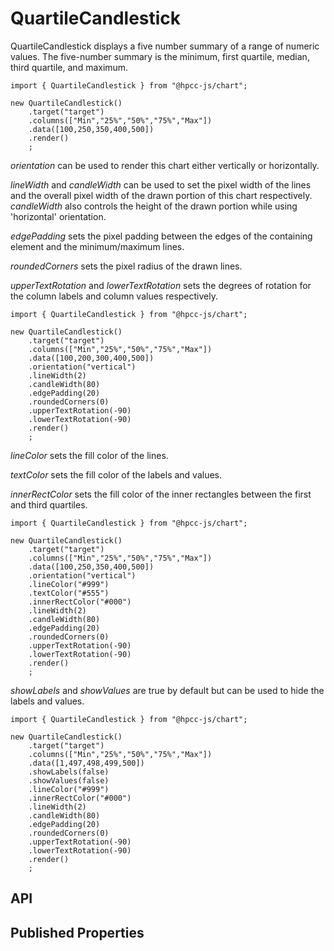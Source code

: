 # QuartileCandlestick

<!--meta
{
    "id": 11602,
    "name": "QuartileCandlestick",
    "kind": 128,
    "kindString": "Class",
    "flags": {
        "isExported": true
    },
    "sources": [
        {
            "fileName": "QuartileCandlestick.ts",
            "line": 4,
            "character": 32
        },
        {
            "fileName": "QuartileCandlestick.ts",
            "line": 300,
            "character": 36
        }
    ],
    "extendedTypes": [
        {
            "type": "reference",
            "name": "SVGWidget"
        }
    ],
    "folder": "packages/chart"
}
-->

QuartileCandlestick displays a five number summary of a range of numeric values. The five-number summary is the minimum, first quartile, median, third quartile, and maximum.

```sample-code
import { QuartileCandlestick } from "@hpcc-js/chart";

new QuartileCandlestick()
    .target("target")
    .columns(["Min","25%","50%","75%","Max"])
    .data([100,250,350,400,500])
    .render()
    ;
```

_orientation_ can be used to render this chart either vertically or horizontally.

_lineWidth_ and _candleWidth_ can be used to set the pixel width of the lines and the overall pixel width of the drawn portion of this chart respectively. _candleWidth_ also controls the height of the drawn portion while using 'horizontal' orientation.

_edgePadding_ sets the pixel padding between the edges of the containing element and the minimum/maximum lines.

_roundedCorners_ sets the pixel radius of the drawn lines.

_upperTextRotation_ and _lowerTextRotation_ sets the degrees of rotation for the column labels and column values respectively.

```sample-code
import { QuartileCandlestick } from "@hpcc-js/chart";

new QuartileCandlestick()
    .target("target")
    .columns(["Min","25%","50%","75%","Max"])
    .data([100,200,300,400,500])
    .orientation("vertical")
    .lineWidth(2)
    .candleWidth(80)
    .edgePadding(20)
    .roundedCorners(0)
    .upperTextRotation(-90)
    .lowerTextRotation(-90)
    .render()
    ;
```

_lineColor_ sets the fill color of the lines.

_textColor_ sets the fill color of the labels and values.

_innerRectColor_ sets the fill color of the inner rectangles between the first and third quartiles.

```sample-code
import { QuartileCandlestick } from "@hpcc-js/chart";

new QuartileCandlestick()
    .target("target")
    .columns(["Min","25%","50%","75%","Max"])
    .data([100,250,350,400,500])
    .orientation("vertical")
    .lineColor("#999")
    .textColor("#555")
    .innerRectColor("#000")
    .lineWidth(2)
    .candleWidth(80)
    .edgePadding(20)
    .roundedCorners(0)
    .upperTextRotation(-90)
    .lowerTextRotation(-90)
    .render()
    ;
```

_showLabels_ and _showValues_ are true by default but can be used to hide the labels and values.

```sample-code
import { QuartileCandlestick } from "@hpcc-js/chart";

new QuartileCandlestick()
    .target("target")
    .columns(["Min","25%","50%","75%","Max"])
    .data([1,497,498,499,500])
    .showLabels(false)
    .showValues(false)
    .lineColor("#999")
    .innerRectColor("#000")
    .lineWidth(2)
    .candleWidth(80)
    .edgePadding(20)
    .roundedCorners(0)
    .upperTextRotation(-90)
    .lowerTextRotation(-90)
    .render()
    ;
```

## API

## Published Properties
```@hpcc-js/chart:QuartileCandlestick
```
